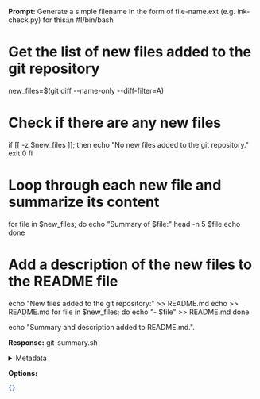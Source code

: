 **Prompt:**
Generate a simple filename in the form of file-name.ext (e.g. ink-check.py) for this:\n #!/bin/bash

# Get the list of new files added to the git repository
new_files=$(git diff --name-only --diff-filter=A)

# Check if there are any new files
if [[ -z $new_files ]]; then
  echo "No new files added to the git repository."
  exit 0
fi

# Loop through each new file and summarize its content
for file in $new_files; do
  echo "Summary of $file:"
  head -n 5 $file
  echo
done

# Add a description of the new files to the README file
echo "New files added to the git repository:" >> README.md
echo >> README.md
for file in $new_files; do
  echo "- $file" >> README.md
done

echo "Summary and description added to README.md.".

**Response:**
git-summary.sh

<details><summary>Metadata</summary>

- Duration: 639 ms
- Datetime: 2023-07-27T12:49:38.318333
- Model: gpt-3.5-turbo-0613

</details>

**Options:**
```json
{}
```

